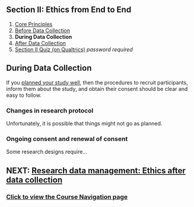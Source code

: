 ## Section II: Ethics from End to End

1. [Core Principles](endto.md)
2. [Before Data Collection](endto-before.md)
3. **During Data Collection**
4. [After Data Collection](endto-after.md)
5. [Section II Quiz (on Qualtrics)](https://oxfordeducation.eu.qualtrics.com/jfe/form/SV_bPHRKTydLSyDzRH) *password required*

## During Data Collection

If you [planned your study well](endto-before.md), then the procedures to recruit participants, inform them about the study, and obtain their consent should be clear and easy to follow.

### Changes in research protocol

Unfortunately, it is possible that things might not go as planned. 

### Ongoing consent and renewal of consent

Some research designs require...

## NEXT: [Research data management: Ethics after data collection](endto-after.md)
### [Click to view the Course Navigation page](toc.md)
